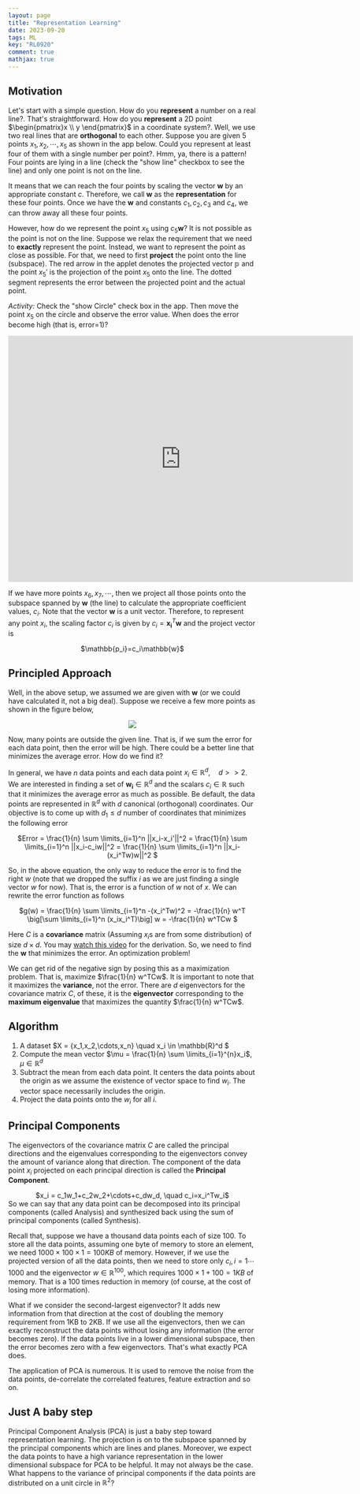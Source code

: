 ```yaml
---
layout: page
title: "Representation Learning"
date: 2023-09-20
tags: ML
key: "RL0920" 
comment: true
mathjax: true
---  
```

## Motivation
Let's start with a simple question. How do you **represent** a number on a real line?. That's straightforward. How do you **represent** a 2D point $\begin{pmatrix}x \\ y \end{pmatrix}$ in a coordinate system?. Well, we use two real lines that are **orthogonal** to each other. Suppose you are given 5 points $x_1,x_2,\cdots,x_5$ as shown in the app below. Could you represent at least four of them with a single number per point?. Hmm, ya, there is a pattern! Four points are lying in a line (check the "show line" checkbox to see the line) and only one point is not on the line. 

It means that we can reach the four points by scaling the vector $\mathbf{w}$ by an appropriate constant $c$. Therefore, we call $\mathbf{w}$ as the **representation** for these four points. Once we have the $\mathbf{w}$ and constants $c_1,c_2,c_3$ and $c_4$, we can throw away all these four points.

However, how do we represent the point $x_5$ using $c_5\mathbf{w}$? It is not possible as the point is not on the line. Suppose we relax the requirement that we need to **exactly** represent the point. Instead, we want to represent the point as close as possible. For that, we need to first **project** the point onto the line (subspace). The red arrow in the applet denotes the projected vector $\mathbb{p}$ and the point $x_5'$ is the projection of the point $x_5$ onto the line. The dotted segment represents the error between the projected point and the actual point.

 <em>Activity:</em> Check the "show Circle" check box in the app. Then move the point $x_5$ on the circle and observe the error value. When does the error become high (that is, error=1)? 

 <iframe scrolling="no" title="Projection-PCA" src="https://www.geogebra.org/material/iframe/id/rhce9wch/width/700/height/500/border/888888/sfsb/true/smb/false/stb/false/stbh/false/ai/false/asb/false/sri/false/rc/false/ld/false/sdz/true/ctl/false" width="700px" height="500px" style="border:0px;"> </iframe>

 If we have more points $x_6,x_7,\cdots$, then we project all those points onto the subspace spanned by $\mathbf{w}$ (the line) to calculate the appropriate coefficient values, $c_i$. Note that the vector $\mathbf{w}$ is a unit vector. Therefore, to represent any point $x_i$, the scaling factor $c_i$ is given by $c_i = \mathbf{x_i}^T\mathbf{w}$ and the project vector is 
 <center>
 $\mathbb{p_i}=c_i\mathbb{w}$
 </center>

## Principled Approach

Well, in the above setup, we assumed we are given with $\mathbf{w}$ (or we could have calculated it, not a big deal). Suppose we receive a few more points as shown in the figure below,
<p align="center">
  <img align="center" src="https://drive.google.com/uc?export=view&id=1fiSjRrD8FN0Zb_Y3gBtxumk2Ob_LdrFn">
</p>

Now, many points are outside the given line. That is, if we sum the error for each data point, then the error will be high. There could be a better line that minimizes the average error. How do we find it? 

In general, we have $n$ data points and each data point $x_i \in \mathbb{R}^d, \quad d>>2$. We are interested in finding a set of $\mathbf{w_i} \in \mathbb{R}^d$ and the scalars $c_i \in \mathbb{R}$ such that it minimizes the average error as much as possible. Be default,  the data points are represented in $\mathbb{R}^d$ with $d$ canonical (orthogonal) coordinates. Our objective is to come up with $d_1 \leq d$ number of coordinates that minimizes the following error
<center>
$Error = \frac{1}{n} \sum \limits_{i=1}^n ||x_i-x_i'||^2 = \frac{1}{n}  \sum \limits_{i=1}^n ||x_i-c_iw||^2 = \frac{1}{n}  \sum \limits_{i=1}^n ||x_i-(x_i^Tw)w||^2 $
</center>

So, in the above equation, the only way to reduce the error is to find the right $w$ (note that we dropped the suffix $i$ as we are just finding a single vector $w$ for now). That is, the error is a function of $w$ not of $x$. We can rewrite the error function as follows
<center>
$g(w) = \frac{1}{n} \sum \limits_{i=1}^n -(x_i^Tw)^2 = -\frac{1}{n} w^T \big[\sum \limits_{i=1}^n (x_ix_i^T)\big] w = -\frac{1}{n} w^TCw $
</center>

Here $C$ is a **covariance** matrix (Assuming $x_i$s are from some distribution) of size $d \times d$. You may [watch this video](https://www.youtube.com/watch?v=mU6CzvuUM00) for the derivation. So, we need to find the $\mathbf{w}$ that minimizes the error. An optimization problem!

We can get rid of the negative sign by posing this as a maximization problem. That is, maximize $\frac{1}{n} w^TCw$. It is important to note that it maximizes the **variance**, not the error. There are $d$ eigenvectors for the covariance matrix $C$, of these, it is the **eigenvector** corresponding to the **maximum eigenvalue** that maximizes the quantity $\frac{1}{n} w^TCw$.

## Algorithm
 1. A dataset $X = {x_1,x_2,\cdots,x_n} \quad x_i \in \mathbb{R}^d $
 2. Compute the mean vector $\mu = \frac{1}{n} \sum \limits_{i=1}^{n}x_i$, $\mu \in \mathbb{R}^d$
 3. Subtract the mean from each data point. It centers the data points about the origin as we assume the existence of vector space to find $w_i$. The vector space necessarily includes the origin.
 4. Project the data points onto the $w_i$ for all $i$.


## Principal Components
  The eigenvectors of the covariance matrix $C$ are called the principal directions and the eigenvalues corresponding to the eigenvectors convey the amount of variance along that direction. The component of the data point $x_i$ projected on each principal direction is called the **Principal Component**. 
  <center>
  $x_i = c_1w_1+c_2w_2+\cdots+c_dw_d, \quad c_i=x_i^Tw_i$
  </center>
  So we can say that any data point can be decomposed into its principal components (called Analysis) and synthesized back using the sum of principal components (called Synthesis).

   Recall that, suppose we have a thousand data points each of size 100. To store all the data points, assuming one byte of memory to store an element, we need $1000 \times 100 \times 1 = 100 KB$ of memory. However, if we use the projected version of all the data points, then we need to store only $c_i, i=1 \cdots 1000$ and the eigenvector $w \in \mathbb{R}^{100}$, which requires $1000 \times 1 + 100 = 1 KB$ of memory. That is a 100 times reduction in memory (of course, at the cost of losing more information). 

  What if we consider the second-largest eigenvector? It adds new information from that direction at the cost of doubling the memory requirement from 1KB to 2KB. If we use all the eigenvectors, then we can exactly reconstruct the data points without losing any information (the error becomes zero). If the data points live in a lower dimensional subspace, then the error becomes zero with a few eigenvectors. That's what exactly PCA does.
  

  The application of PCA is numerous. It is used to remove the noise from the data points, de-correlate the correlated features, feature extraction and so on.

## Just A baby step
   Principal Component Analysis (PCA) is just a baby step toward representation learning. The projection is on to the subspace spanned by the principal components which are lines and planes. Moreover, we expect the data points to have a high variance representation in the lower dimensional subspace for PCA to be helpful. It may not always be the case. What happens to the variance of principal components if the data points are distributed on a unit circle in $\mathbb{R}^2$?